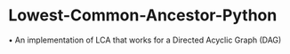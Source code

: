 # Lowest-Common-Ancestor-Python
• An implementation of LCA that works for a Directed Acyclic Graph (DAG)
